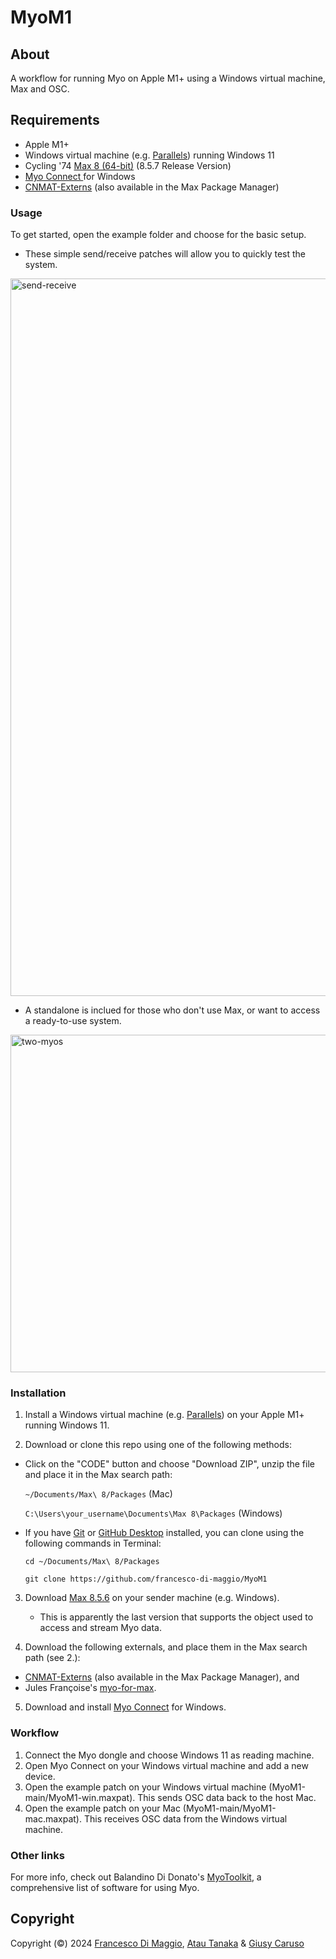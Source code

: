 # MyoM1

## About

A workflow for running Myo on Apple M1+ using a Windows virtual machine, Max and OSC. 
	
## Requirements

* Apple M1+
* Windows virtual machine (e.g. [Parallels](https://www.parallels.com/)) running Windows 11
* Cycling '74 [Max 8 (64-bit)](https://cycling74.com/releases/max/8.5.7) (8.5.7 Release Version)
* [Myo Connect ](https://doc.gold.ac.uk/~mas02at/myo/windows/Myo+Connect+Installer.exe) for Windows
* [CNMAT-Externs](https://github.com/CNMAT/CNMAT-Externs/releases/tag/v1.0.4d) (also available in the Max Package Manager)

### Usage

To get started, open the example folder and choose for the basic setup. 
* These simple send/receive patches will allow you to quickly test the system.
  
<img width="1148" alt="send-receive" src="https://github.com/francesco-di-maggio/MyoM1/assets/64175407/2222f4e3-ea78-49a1-bc1b-f8510357a0c5">
  
* A standalone is inclued for those who don't use Max, or want to access a ready-to-use system.

<img width="540" alt="two-myos" src="https://github.com/francesco-di-maggio/MyoM1/assets/64175407/675b6cc8-5dd9-4948-ab5c-267aef5fef79">

### Installation

1. Install a Windows virtual machine (e.g. [Parallels](https://www.parallels.com/)) on your Apple M1+ running Windows 11.

2. Download or clone this repo using one of the following methods:

* Click on the "CODE"  button and choose "Download ZIP", unzip the file and place it in the Max search path:

  `~/Documents/Max\ 8/Packages` (Mac)
  
  `C:\Users\your_username\Documents\Max 8\Packages` (Windows)

* If you have [Git](http://git-scm.com/) or [GitHub Desktop](https://desktop.github.com/) installed, you can clone using the following commands in Terminal:
  
	`cd ~/Documents/Max\ 8/Packages`

	`git clone https://github.com/francesco-di-maggio/MyoM1`

3. Download [Max 8.5.6](https://cycling74.com/releases/max/8.5.6) on your sender machine (e.g. Windows). 
	- This is apparently the last version that supports the object used to access and stream Myo data.

4. Download the following externals, and place them in the Max search path (see 2.): 
- [CNMAT-Externs](https://github.com/CNMAT/CNMAT-Externs/releases/tag/v1.0.4d) (also available in the Max Package Manager), and 
- Jules Françoise's [myo-for-max](https://github.com/JulesFrancoise/myo-for-max). 

5. Download and install [Myo Connect]((https://doc.gold.ac.uk/~mas02at/myo/windows/Myo+Connect+Installer.exe)) for Windows.

### Workflow

1. Connect the Myo dongle and choose Windows 11 as reading machine.
6. Open Myo Connect on your Windows virtual machine and add a new device.
7. Open the example patch on your Windows virtual machine (MyoM1-main/MyoM1-win.maxpat). This sends OSC data back to the host Mac.
8. Open the example patch on your Mac (MyoM1-main/MyoM1-mac.maxpat). This receives OSC data from the Windows virtual machine.

### Other links
For more info, check out Balandino Di Donato's [MyoToolkit](https://github.com/balandinodidonato/MyoToolkit/blob/master/Software%20for%20Thalmic's%20Myo%20armband.md), a comprehensive list of software for using Myo.

## Copyright

Copyright (©) 2024 [Francesco Di Maggio](https://www.francescodimaggio.nl/), [Atau Tanaka](https://github.com/ataut/) & [Giusy Caruso](https://www.giusycaruso.com/)
